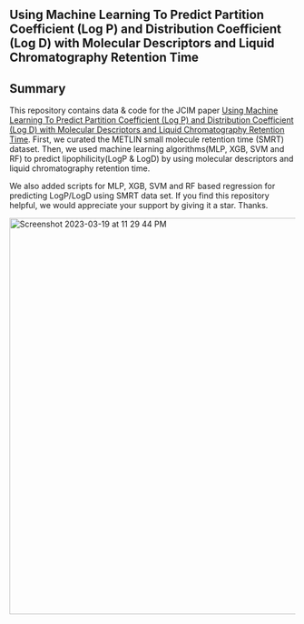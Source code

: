 ## Using Machine Learning To Predict Partition Coefficient (Log P) and Distribution Coefficient (Log D) with Molecular Descriptors and Liquid Chromatography Retention Time


## Summary

This repository contains data & code for the JCIM paper [Using Machine Learning To Predict Partition Coefficient (Log P) and Distribution Coefficient (Log D) with Molecular Descriptors and Liquid Chromatography Retention Time](https://pubs.acs.org/doi/10.1021/acs.jcim.2c01373). First, we curated the METLIN small molecule retention time (SMRT) dataset. Then, we used machine learning algorithms(MLP, XGB, SVM and RF) to predict lipophilicity(LogP & LogD) by using molecular descriptors and liquid chromatography retention time.


 We also added scripts for MLP, XGB, SVM and RF based regression for predicting LogP/LogD using SMRT data set. If you find this repository helpful, we would appreciate your support by giving it a star. Thanks.


<img width="697" alt="Screenshot 2023-03-19 at 11 29 44 PM" src="https://user-images.githubusercontent.com/48637026/226186569-81f9df83-9b1e-4d49-a308-4569a39d3a71.png">
